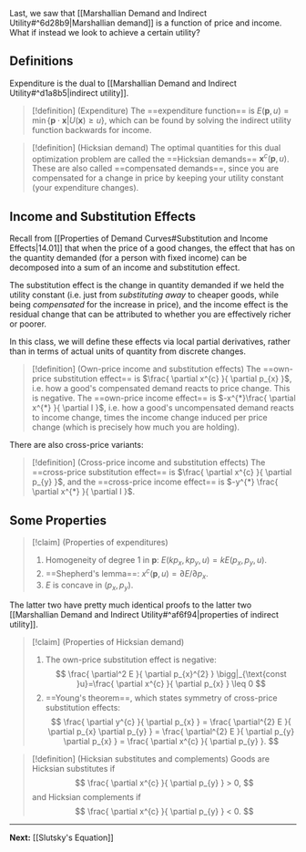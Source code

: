 Last, we saw that [[Marshallian Demand and Indirect Utility#^6d28b9|Marshallian demand]] is a function of price and income. What if instead we look to achieve a certain utility?

## Definitions

Expenditure is the dual to [[Marshallian Demand and Indirect Utility#^d1a8b5|indirect utility]].

> [!definition] (Expenditure)
> The ==expenditure function== is $E(\mathbf{p},u)=\min\{ \mathbf{p}\cdot \mathbf{x} | U(\mathbf{x})\geq u \}$, which can be found by solving the indirect utility function backwards for income.

> [!definition] (Hicksian demand)
> The optimal quantities for this dual optimization problem are called the ==Hicksian demands== $\mathbf{x}^{c}(\mathbf{p}, u)$. These are also called ==compensated demands==, since you are compensated for a change in price by keeping your utility constant (your expenditure changes).

## Income and Substitution Effects

Recall from [[Properties of Demand Curves#Substitution and Income Effects|14.01]] that when the price of a good changes, the effect that has on the quantity demanded (for a person with fixed income) can be decomposed into a sum of an income and substitution effect.

The substitution effect is the change in quantity demanded if we held the utility constant (i.e. just from *substituting away* to cheaper goods, while being *compensated* for the increase in price), and the income effect is the residual change that can be attributed to whether you are effectively richer or poorer.

In this class, we will define these effects via local partial derivatives, rather than in terms of actual units of quantity from discrete changes.

> [!definition] (Own-price income and substitution effects)
> The ==own-price substitution effect== is $\frac{ \partial x^{c} }{ \partial p_{x} }$, i.e. how a good's compensated demand reacts to price change. This is negative. The ==own-price income effect== is $-x^{*}\frac{ \partial x^{*} }{ \partial I }$, i.e. how a good's uncompensated demand reacts to income change, times the income change induced per price change (which is precisely how much you are holding).

There are also cross-price variants:

> [!definition] (Cross-price income and substitution effects)
> The ==cross-price substitution effect== is $\frac{ \partial x^{c} }{ \partial p_{y} }$, and the ==cross-price income effect== is $-y^{*} \frac{ \partial x^{*} }{ \partial I }$.

## Some Properties

> [!claim] (Properties of expenditures)
> 1. Homogeneity of degree $1$ in $\mathbf{p}$: $E(kp_{x},kp_{y},u)=kE(p_{x},p_{y},u)$.
> 2. ==Shepherd's lemma==: $x^{c}(\mathbf{p},u)=\partial E / \partial p_x$.
> 3. $E$ is concave in $(p_{x},p_{y})$.

The latter two have pretty much identical proofs to the latter two [[Marshallian Demand and Indirect Utility#^af6f94|properties of indirect utility]].

> [!claim] (Properties of Hicksian demand)
> 1. The own-price substitution effect is negative:
> $$
> \frac{ \partial^2 E }{ \partial p_{x}^{2} } \bigg|_{\text{const }u}=\frac{ \partial x^{c} }{ \partial p_{x} } \leq 0
> $$
> 2. ==Young's theorem==, which states symmetry of cross-price substitution effects:
> $$
> \frac{ \partial y^{c} }{ \partial p_{x} } = \frac{ \partial^{2} E }{ \partial p_{x} \partial p_{y} } = \frac{ \partial^{2} E }{ \partial p_{y} \partial p_{x} } = \frac{ \partial x^{c} }{ \partial p_{y} }.
> $$

> [!definition] (Hicksian substitutes and complements)
> Goods are Hicksian substitutes if
> $$
> \frac{ \partial x^{c} }{ \partial p_{y} } > 0,
> $$
> and Hicksian complements if
> $$
> \frac{ \partial x^{c} }{ \partial p_{y} } < 0.
> $$

---

**Next:** [[Slutsky's Equation]]